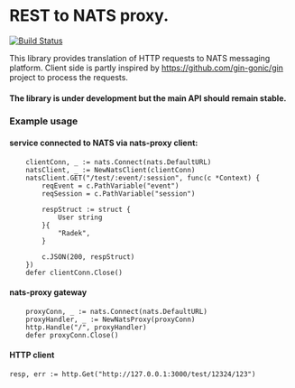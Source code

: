 # REST to NATS proxy.

[![Build Status](https://travis-ci.org/sohlich/nats-proxy.svg?branch=master)](https://travis-ci.org/sohlich/nats-proxy)


This library provides translation of HTTP requests to NATS messaging platform. 
Client side is partly inspired by https://github.com/gin-gonic/gin project to process the
requests.

#### The library is under development but the main API should remain stable.

### Example usage

#### service connected to NATS via nats-proxy client:
```
	clientConn, _ := nats.Connect(nats.DefaultURL)
	natsClient, _ := NewNatsClient(clientConn)
	natsClient.GET("/test/:event/:session", func(c *Context) {
		reqEvent = c.PathVariable("event")
		reqSession = c.PathVariable("session")

		respStruct := struct {
			User string
		}{
			"Radek",
		}

		c.JSON(200, respStruct)
	})
	defer clientConn.Close()
```
#### nats-proxy gateway
```
	proxyConn, _ := nats.Connect(nats.DefaultURL)
	proxyHandler, _ := NewNatsProxy(proxyConn)
	http.Handle("/", proxyHandler)
	defer proxyConn.Close()
```

#### HTTP client 
```
resp, err := http.Get("http://127.0.0.1:3000/test/12324/123")
```
